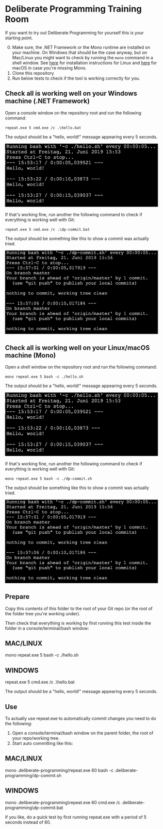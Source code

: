 # Deliberate Programming Training Room

If you want to try out Deliberate Programming for yourself this is your starting point.

0. Make sure, the .NET Framework or the Mono runtime are installed on your machine. On Windows that should be the case anyway, but on Mac/Linux you might want to check by running the `mono` command in a shell window. See [here](https://www.mono-project.com/docs/getting-started/install/linux/) for installation instructions for Linux and [here](https://www.mono-project.com/docs/getting-started/install/mac/) for macOS in case you're missing Mono.
1. Clone this repository
2. Run below tests to check if the tool is working correctly for you.


## Check all is working well on your Windows machine (.NET Framework)
Open a console window on the repository root and run the following command:

`repeat.exe 5 cmd.exe /c .\hello.bat`

The output should be a "hello, world!" message appearing every 5 seconds.

![](images/hello.png)

If that's working fine, run another the following command to check if everything is working well with Git:

`repeat.exe 5 cmd.exe /c .\dp-commit.bat`

The output should be something like this to show a commit was actually tried.

![](images/dp-commit.png)

## Check all is working well on your Linux/macOS machine (Mono)
Open a shell window on the repository root and run the following command:

`mono repeat.exe 5 bash -c ./hello.sh`

The output should be a "hello, world!" message appearing every 5 seconds.

![](images/hello.png)

If that's working fine, run another the following command to check if everything is working well with Git:

`mono repeat.exe 5 bash -c ./dp-commit.sh`

The output should be something like this to show a commit was actually tried.

![](images/dp-commit.png)




## Prepare

Copy this contents of this folder to the root of your Git repo (or the root of the folder tree you're working under).

Then check that everything is working by first running this test inside the folder in a console/terminal/bash window:

MAC/LINUX
---------
mono repeat.exe 5 bash -c ./hello.sh

WINDOWS
-------
repeat.exe 5 cmd.exe /c .\hello.bat

The output should be a "hello, world!" message appearing every 5 seconds.


## Use

To actually use repeat.exe to automatically commit changes you need to do the following:

1. Open a console/terminal/bash window on the parent folder, the root of your repo/working tree.
2. Start auto committing like this:

MAC/LINUX
---------
mono .deliberate-programming/repeat.exe 60 bash -c .deliberate-programming/dp-commit.sh

WINDOWS
-------
mono .deliberate-programming\repeat.exe 60 cmd.exe /c .deliberate-programming\dp-commit.bat


If you like, do a quick test by first running repeat.exe with a period of 5 seconds instead of 60.


